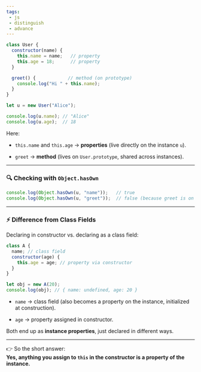```yaml
---
tags: 
 - js
 - distinguish
 - advance
---
```


```js
class User {
  constructor(name) {
    this.name = name;   // property
    this.age = 18;      // property
  }

  greet() {            // method (on prototype)
    console.log("Hi " + this.name);
  }
}

let u = new User("Alice");

console.log(u.name); // "Alice"
console.log(u.age);  // 18
```

Here:

- `this.name` and `this.age` → **properties** (live directly on the instance `u`).
    
- `greet` → **method** (lives on `User.prototype`, shared across instances).
    

---

### 🔍 Checking with `Object.hasOwn`

```js
console.log(Object.hasOwn(u, "name"));   // true
console.log(Object.hasOwn(u, "greet"));  // false (because greet is on prototype)
```

---

### ⚡ Difference from Class Fields

Declaring in constructor vs. declaring as a class field:

```js
class A {
  name; // class field
  constructor(age) {
    this.age = age; // property via constructor
  }
}

let obj = new A(20);
console.log(obj); // { name: undefined, age: 20 }
```

- `name` → class field (also becomes a property on the instance, initialized at construction).
    
- `age` → property assigned in constructor.
    

Both end up as **instance properties**, just declared in different ways.

---

👉 So the short answer:  
**Yes, anything you assign to `this` in the constructor is a property of the instance.**